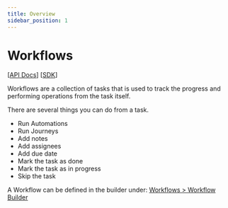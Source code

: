 ```yaml
---
title: Overview
sidebar_position: 1
---
```


# Workflows

[[API Docs](/api/workflow-execution)]
[[SDK](https://www.npmjs.com/package/@epilot/workflow-client)]

Workflows are a collection of tasks that is used to track the progress and performing operations from the task itself.

There are several things you can do from a task.

- Run Automations
- Run Journeys
- Add notes
- Add assignees
- Add due date
- Mark the task as done
- Mark the task as in progress
- Skip the task

A Workflow can be defined in the builder under: [Workflows > Workflow Builder](https://portal.epilot.cloud/app/workflows-hub)
